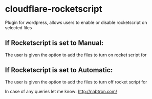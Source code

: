 # cloudflare-rocketscript
Plugin for wordpress, allows users to enable or disable rocketscript on selected files

If Rocketscript is set to Manual:
---------------------------------
The user is given the option to add the files to turn on rocket script for 

If Rocketscript is set to Automatic:
---------------------------------
The user is given the option to add the files to turn off rocket script for 

In case of any queries let me know: http://nabtron.com/
